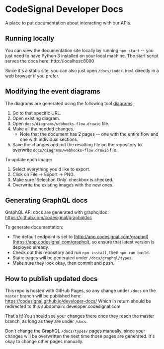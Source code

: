 # CodeSignal Developer Docs

A place to put documentation about interacting with our APIs.

## Running locally
You can view the documentation site locally by running `npm start` -- you just need to have Python 3 installed on your local machine.
The start script serves the docs here: http://localhost:8000

Since it's a static site, you can also just open `/docs/index.html` directly in a web browser if you prefer.

## Modifying the event diagrams

The diagrams are generated using the following tool [diagrams](https://app.diagrams.net).

1. Go to that specific URL.
2. Open existing diagram.
3. Open `docs/diagrams/webhooks-flow.drawio` file.
4. Make all the needed changes.
    - Note that the document has 2 pages -- one with the entire flow and one with individual sections.
5. Save the changes and put the resulting file on the repository to overwrite `docs/diagrams/webhooks-flow.drawio` file.

To update each image:

1. Select everything you'd like to export. 
2. Click on File -> Export -> PNG.
3. Make sure 'Selection Only' checkbox is checked.
4. Overwrite the existing images with the new ones.

## Generating GraphQL docs
GraphQL API docs are generated with graphqldoc:
https://github.com/codesignal/graphqldoc

To generate documentation:
- The default endpoint is set to [http://app.codesignal.com/graphql](https://app.codesignal.com/graphql), so ensure that latest version is deployed already.
- Check out this repository and run `npm install`, then `npm run build`.
- Static pages will be generated under `/docs/graphql/types`.
- Make sure they look okay, then commit and push.
 
## How to publish updated docs
This repo is hosted with GitHub Pages, so any change under `/docs` on the `master` branch will be published here:
https://codesignal.github.io/developer-docs/
Which in return should be redirected to this subdomain: developer.codesignal.com

That's it! You should see your changes there once they reach the master branch, as long as they are under `/docs`. 

Don't change the GraphQL `/docs/types/` pages manually, since your changes will be overwritten the next time those pages are generated.
It's okay to change other pages manually.
